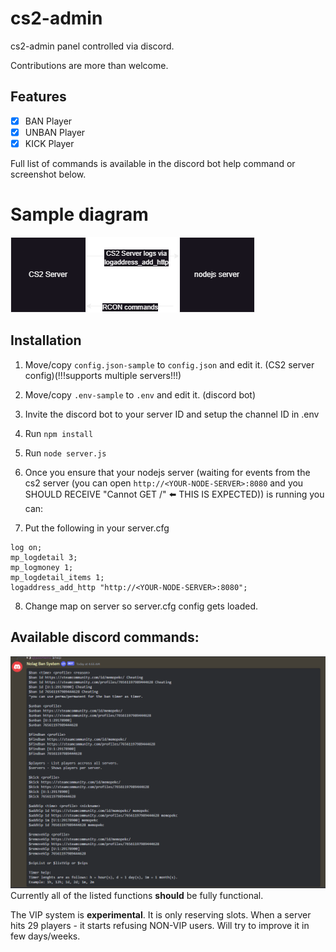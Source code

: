 # cs2-admin
cs2-admin panel controlled via discord. 

Contributions are more than welcome.


## Features
- [x] BAN Player
- [x] UNBAN Player
- [x] KICK Player

Full list of commands is available in the discord bot help command or screenshot below.

# Sample diagram

![sample diagram](https://raw.githubusercontent.com/justMemou/cs2-admin/master/diagram.png)

## Installation
1. Move/copy `config.json-sample` to `config.json` and edit it. (CS2 server config)(!!!supports multiple servers!!!)

2. Move/copy `.env-sample` to `.env` and edit it. (discord bot)

3. Invite the discord bot to your server ID and setup the channel ID in .env

4. Run `npm install`

5. Run `node server.js`

6. Once you ensure that your nodejs server (waiting for events from the cs2 server (you can open `http://<YOUR-NODE-SERVER>:8080` and you SHOULD RECEIVE "Cannot GET /" ⬅️ THIS IS EXPECTED)) is running you can:

7. Put the following in your server.cfg

```
log on;
mp_logdetail 3;
mp_logmoney 1;
mp_logdetail_items 1;
logaddress_add_http "http://<YOUR-NODE-SERVER>:8080";
```



8. Change map on server so server.cfg config gets loaded.

## Available discord commands:
![discord commands](https://raw.githubusercontent.com/justMemou/cs2-admin/master/help.png)
Currently all of the listed functions **should** be fully functional.

The VIP system is **experimental**. It is only reserving slots. When a server hits 29 players - it starts refusing NON-VIP users.
Will try to improve it in few days/weeks.
